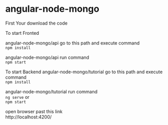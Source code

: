 # angular-node-mongo

First Your download the code

To start Fronted

angular-node-mongo/api go to this path and execute command <br/>
<code>npm install</code>

angular-node-mongo/api run command <br/>
<code>npm start</code>


To start Backend
angular-node-mongo/tutorial go to this path and execute command <br/>
<code>npm install</code>

angular-node-mongo/tutorial run command <br/>
<code>ng serve</code> or <br/>
<code>npm start</code>

open browser past this link <br/>
http://localhost:4200/
